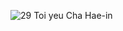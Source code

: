 ![29](https://github.com/anhshidou/IA1903-PRF192/assets/120787381/03ab823a-65bb-46ae-bae4-79a1ef34851b)
Toi yeu Cha Hae-in
